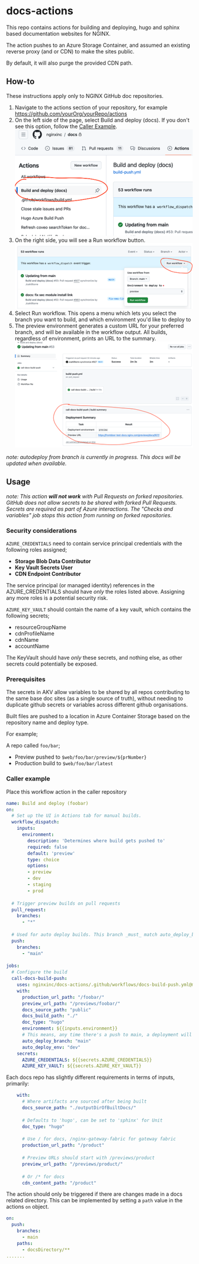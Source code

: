 # docs-actions

This repo contains actions for building and deploying, hugo and sphinx based documentation websites for NGINX.

The action pushes to an Azure Storage Container, and assumed an existing reverse proxy (and or CDN) to make the sites public.

By default, it will also purge the provided CDN path.

## How-to
These instructions apply only to NGINX GitHub doc repositories.
1. Navigate to the actions section of your repository, for example https://github.com/yourOrg/yourRepo/actions
1. On the left side of the page, select Build and deploy (docs). If you don't see this option, follow the [Caller Example](#caller-example).
![Build and deploy (docs)](/images/build-and-deploy.png "Build and deploy (docs)")
1. On the right side, you will see a Run workflow button.
![Run Workflow](/images/run-workflow.png "Run Workflow")
1. Select Run workflow. This opens a menu which lets you select the branch you want to build, and which environment you'd like to deploy to
1. The preview environment generates a custom URL for your preferred branch, and will be available in the workflow output.
All builds, regardless of environment, prints an URL to the summary.
![Summary](/images/summary.png "Summary")

_note: autodeploy from branch is currently in progress. This docs will be updated when available._

## Usage

_note: This action **will not work** with Pull Requests on forked repositories. GitHub does not allow secrets to be shared with forked Pull Requests. Secrets are required as part of Azure interactions. The "Checks and variables" job stops this action from running on forked repositories._

### Security considerations
`AZURE_CREDENTIALS` need to contain service principal credentials with the following roles assigned;
- **Storage Blob Data Contributor**
- **Key Vault Secrets User**
- **CDN Endpoint Contributor**

The service principal (or managed identity) references in the AZURE_CREDENTIALS should have _only_ the roles
listed above. Assigning any more roles is a potential security risk.

`AZURE_KEY_VAULT` should contain the name of a key vault, which contains the following secrets;
- resourceGroupName
- cdnProfileName
- cdnName
- accountName

The KeyVault should have _only_ these secrets, and nothing else, as other secrets could potentially
be exposed.

### Prerequisites
The secrets in AKV allow variables to be shared by all repos contributing to the same base doc sites (as a single source of truth), 
without needing to duplicate github secrets or variables across different github organisations.

Built files are pushed to a location in Azure Container Storage based on the repository name and deploy type.

For example;

A repo called `foo/bar`;
- Preview pushed to `$web/foo/bar/preview/${prNumber}`
- Production build to `$web/foo/bar/latest`



### Caller example

Place this workflow action in the caller repository

``` yml
name: Build and deploy (foobar)
on:
  # Set up the UI in Actions tab for manual builds.
  workflow_dispatch:
    inputs:
      environment:
        description: 'Determines where build gets pushed to'
        required: false
        default: 'preview'
        type: choice
        options:
        - preview
        - dev
        - staging
        - prod

  # Trigger preview builds on pull requests
  pull_request:
    branches:
      - "*"

  # Used for auto deploy builds. This branch _must_ match auto_deploy_branch
  push:
    branches:
      - "main"

jobs:
  # Configure the build
  call-docs-build-push:
    uses: nginxinc/docs-actions/.github/workflows/docs-build-push.yml@main
    with:
      production_url_path: "/foobar/"
      preview_url_path: "/previews/foobar/"
      docs_source_path: "public"
      docs_build_path: "./"
      doc_type: "hugo"
      environment: ${{inputs.environment}}
      # This means, any time there's a push to main, a deployment will automatically be made to dev.
      auto_deploy_branch: "main"
      auto_deploy_env: "dev"
    secrets:
      AZURE_CREDENTIALS: ${{secrets.AZURE_CREDENTIALS}}
      AZURE_KEY_VAULT: ${{secrets.AZURE_KEY_VAULT}}
```

Each docs repo has slightly different requirements in terms of inputs, primarily:
```yml
    with:
      # Where artifacts are sourced after being built
      docs_source_path: "./outputDirOfBuiltDocs/"

      # Defaults to 'hugo', can be set to 'sphinx' for Unit
      doc_type: "hugo"

      # Use / for docs, /nginx-gateway-fabric for gateway fabric
      production_url_path: "/product"

      # Preview URLs should start with /previews/product
      preview_url_path: "/previews/product/"

      # Or /* for docs
      cdn_content_path: "/product"
```
The action should only be triggered if there are changes made in a docs related directory. This can be implemented by setting a `path` value in the actions `on` object.
```yml
on:
  push:
    branches:
      - main
    paths:
      - docsDirectory/**
.......
